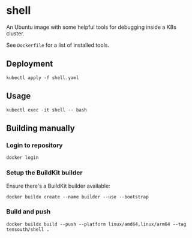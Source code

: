 # shell

An Ubuntu image with some helpful tools for debugging inside a K8s cluster.

See `Dockerfile` for a list of installed tools.

## Deployment

```
kubectl apply -f shell.yaml
```

## Usage

```
kubectl exec -it shell -- bash
```

## Building manually

### Login to repository

```
docker login
```

### Setup the BuildKit builder

Ensure there's a BuildKit builder available:

```
docker buildx create --name builder --use --bootstrap
```

### Build and push

```
docker buildx build --push --platform linux/amd64,linux/arm64 --tag tensouth/shell .
```

